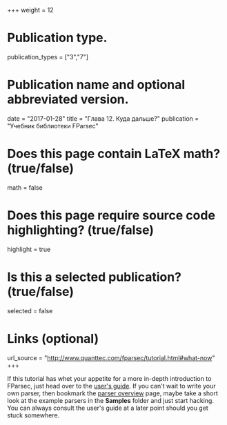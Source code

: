 ﻿+++
weight = 12

# Publication type.
publication_types = ["3","7"]

# Publication name and optional abbreviated version.
date = "2017-01-28"
title = "Глава 12. Куда дальше?"
publication = "Учебник библиотеки FParsec"

# Does this page contain LaTeX math? (true/false)
math = false

# Does this page require source code highlighting? (true/false)
highlight = true

# Is this a selected publication? (true/false)
selected = false

# Links (optional)
url_source = "http://www.quanttec.com/fparsec/tutorial.html#what-now"
+++

If this tutorial has whet your appetite for a more in-depth introduction to FParsec, just head over to the [user's guide](http://www.quanttec.com/fparsec/users-guide/). If you can't wait to write your own parser, then bookmark the [parser overview](http://www.quanttec.com/fparsec/reference/parser-overview.html) page, maybe take a short look at the example parsers in the **Samples** folder and just start hacking. You can always consult the user's guide at a later point should you get stuck somewhere.